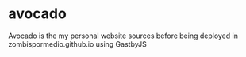 # avocado
Avocado is the my personal website sources before being deployed in zombispormedio.github.io using GastbyJS
